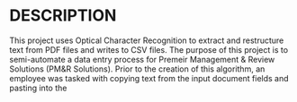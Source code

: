 # DESCRIPTION
This project uses Optical Character Recognition to extract and restructure text from PDF files and writes to CSV files. 
The purpose of this project is to semi-automate a data entry process for Premeir Management & Review Solutions (PM&R Solutions).
Prior to the creation of this algorithm, an employee was tasked with copying text from the input document fields and pasting into the 
